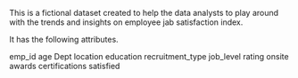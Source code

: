 This is a fictional dataset created to help the data analysts to play around with the trends and insights on employee jab satisfaction index.

It has the following attributes.

emp_id
age
Dept
location
education
recruitment_type
job_level
rating
onsite
awards
certifications
satisfied